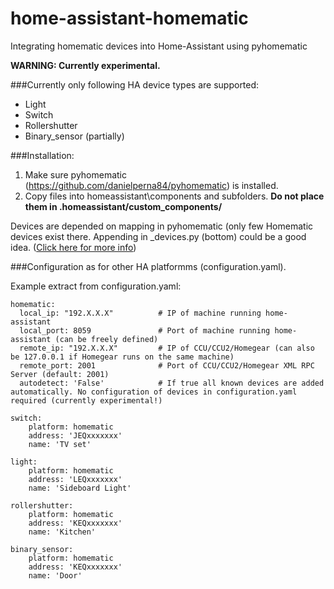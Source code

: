 # home-assistant-homematic
Integrating homematic devices into Home-Assistant using pyhomematic

**WARNING: Currently experimental.**

###Currently only following HA device types are supported:
- Light
- Switch
- Rollershutter
- Binary_sensor (partially)

###Installation:
1. Make sure pyhomematic (https://github.com/danielperna84/pyhomematic) is installed. 
2. Copy files into homeassistant\components and subfolders. **Do not place them in .homeassistant/custom_components/**

Devices are depended on mapping in pyhomematic (only few Homematic devices exist there. Appending in _devices.py (bottom) could be a good idea. ([Click here for more info](https://github.com/jazzaj/home-assistant-homematic/issues/1#issuecomment-217735948))

###Configuration as for other HA platformms (configuration.yaml).

Example extract from configuration.yaml:
```
homematic:
  local_ip: "192.X.X.X"          # IP of machine running home-assistant
  local_port: 8059               # Port of machine running home-assistant (can be freely defined)
  remote_ip: "192.X.X.X"         # IP of CCU/CCU2/Homegear (can also be 127.0.0.1 if Homegear runs on the same machine)
  remote_port: 2001              # Port of CCU/CCU2/Homegear XML RPC Server (default: 2001)
  autodetect: 'False'            # If true all known devices are added automatically. No configuration of devices in configuration.yaml required (currently experimental!)
 
switch:
    platform: homematic
    address: 'JEQxxxxxxx'
    name: 'TV set'

light:
    platform: homematic
    address: 'LEQxxxxxxx'
    name: 'Sideboard Light'

rollershutter:
    platform: homematic
    address: 'KEQxxxxxxx'
    name: 'Kitchen'

binary_sensor:
    platform: homematic
    address: 'KEQxxxxxxx'
    name: 'Door'
```

